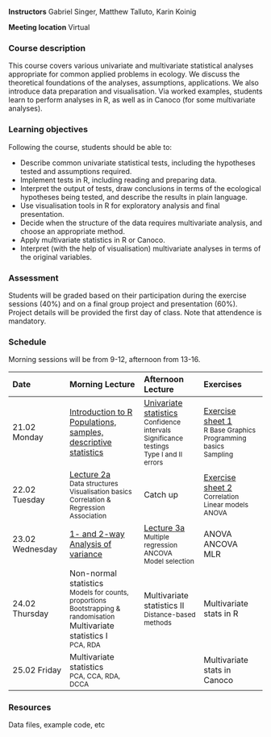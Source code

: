 **Instructors** Gabriel Singer, Matthew Talluto, Karin Koinig

**Meeting location** Virtual

### Course description

This course covers various univariate and multivariate statistical analyses appropriate for common applied problems in ecology. We discuss the theoretical foundations of the analyses, assumptions, applications. We also introduce data preparation and visualisation. Via worked examples, students learn to perform analyses in R, as well as in Canoco (for some multivariate analyses). 

### Learning objectives
Following the course, students should be able to:

* Describe common univariate statistical tests, including the hypotheses tested and assumptions required.
* Implement tests in R, including reading and preparing data.
* Interpret the output of tests, draw conclusions in terms of the ecological hypotheses being tested, and describe the results in plain language.
* Use visualisation tools in R for exploratory analysis and final presentation.
* Decide when the structure of the data requires multivariate analysis, and choose an appropriate method.
* Apply multivariate statistics in R or Canoco.
* Interpret (with the help of visualisation) multivariate analyses in terms of the original variables.

### Assessment
Students will be graded based on their participation during the exercise sessions (40%) and on a final group project and presentation (60%). Project details will be provided the first day of class. Note that attendence is mandatory.

### Schedule

Morning sessions will be from 9-12, afternoon from 13-16.

|Date  |Morning Lecture|Afternoon Lecture|Exercises |
| :--- |  :---|   :---    | :--- |
|21.02 Monday|[Introduction to R](unit_1/1a_intro_r.html)<br/>[Populations, samples, descriptive statistics](unit_1/1b_population_samples.html)|[Univariate statistics](unit_1/1c_univariate.html)<br/><small>Confidence intervals<br/>Significance testings<br/>Type I and II errors</small>|[Exercise sheet 1](unit_1/worksheet_1.html)<br/><small>R Base Graphics<br/>Programming basics<br/>Sampling</small>|
|22.02 Tuesday|[Lecture 2a](unit_2/2a_correlation_regression.html)<br/><small>Data structures<br/>Visualisation basics<br/>Correlation & Regression<br/>Association</small>|Catch up|[Exercise sheet 2](unit_2/worksheet_2.html)<br/><small>Correlation<br/>Linear models<br/>ANOVA</small>|
|23.02 Wednesday|[1- and 2-way Analysis of variance](unit_2/2b_anova.html)|[Lecture 3a](unit_3/3a_mlr.html)<br/><small>Multiple regression<br/>ANCOVA<br/>Model selection</small>|ANOVA<br/>ANCOVA<br/>MLR|
|24.02 Thursday|Non-normal statistics<br/><small>Models for counts, proportions<br/>Bootstrapping & randomisation<br/></small>Multivariate statistics I <br/><small>PCA, RDA</small>|Multivariate statistics II<br/><small>Distance-based methods</small>|Multivariate stats in R|
|25.02 Friday|Multivariate statistics<br/><small>PCA, CCA, RDA, DCCA</small>||Multivariate stats in Canoco|




### Resources

Data files, example code, etc